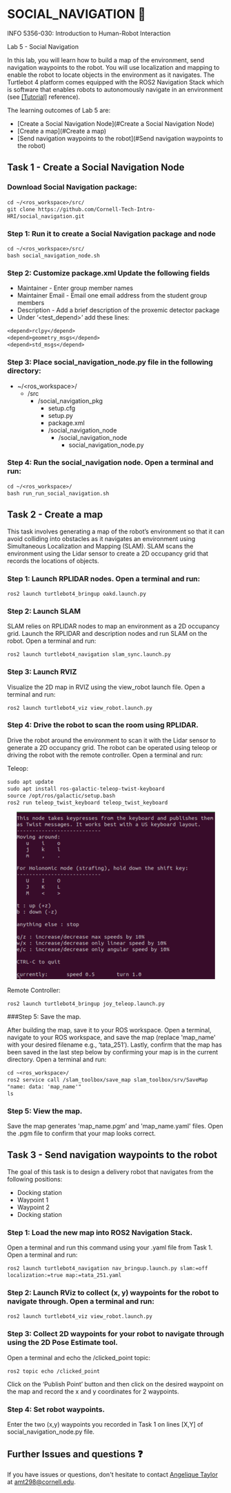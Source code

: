 
# SOCIAL_NAVIGATION 🤖

INFO 5356-030: Introduction to Human-Robot Interaction 

Lab 5 - Social Navigation

In this lab, you will learn how to build a map of the environment, send navigation waypoints to the robot. You will use localization and mapping to enable the robot to locate objects in the environment as it navigates. The Turtlebot 4 platform comes equipped with the ROS2 Navigation Stack which is software that enables robots to autonomously navigate in an environment (see [[Tutorial]](https://turtlebot.github.io/turtlebot4-user-manual/tutorials/generate_map.html) reference).  

The learning outcomes of Lab 5 are:
- [Create a Social Navigation Node](#Create a Social Navigation Node) 
- [Create a map](#Create a map) 
- [Send navigation waypoints to the robot](#Send navigation waypoints to the robot) 

## Task 1 - Create a Social Navigation Node

### Download Social Navigation package: 
``` 
cd ~/<ros_workspace>/src/
git clone https://github.com/Cornell-Tech-Intro-HRI/social_navigation.git 
```

### Step 1: Run it to create a Social Navigation package and node
``` 
cd ~/<ros_workspace>/src/
bash social_navigation_node.sh
```

### Step 2: Customize package.xml Update the following fields

- Maintainer - Enter group member names
- Maintainer Email - Email one email address from the student group members
- Description - Add a brief description of the proxemic detector package
- Under ‘<test_depend>’ add these lines: 

```
<depend>rclpy</depend>
<depend>geometry_msgs</depend>
<depend>std_msgs</depend>
```

### Step 3: Place social_navigation_node.py file in the following directory:

- ~/<ros_workspace>/
	- /src
		- /social_navigation_pkg
            - setup.cfg
            - setup.py
            - package.xml
			- /social_navigation_node
				- /social_navigation_node
                    - social_navigation_node.py

### Step 4: Run the social_navigation node. Open a terminal and run:

```
cd ~/<ros_workspace>/ 
bash run_run_social_navigation.sh
```

## Task 2 - Create a map

This task involves generating a map of the robot’s environment so that it can avoid colliding into obstacles as it navigates an environment using Simultaneous Localization and Mapping (SLAM). SLAM scans the environment using the Lidar sensor to create a 2D occupancy grid that records the locations of objects.

### Step 1: Launch RPLIDAR nodes. Open a terminal and run:
```
ros2 launch turtlebot4_bringup oakd.launch.py 
```
### Step 2: Launch SLAM

SLAM relies on RPLIDAR nodes to map an environment as a 2D occupancy grid. Launch the RPLIDAR and description nodes and run SLAM on the robot. Open a terminal and run:
```
ros2 launch turtlebot4_navigation slam_sync.launch.py
```
### Step 3: Launch RVIZ

Visualize the 2D map in RVIZ using the view_robot launch file. Open a terminal and run:
```
ros2 launch turtlebot4_viz view_robot.launch.py
```
### Step 4: Drive the robot to scan the room using RPLIDAR. 

Drive the robot around the environment to scan it with the Lidar sensor to generate a 2D occupancy grid. The robot can be operated using teleop or driving the robot with the remote controller. Open a terminal and run:

Teleop:
```
sudo apt update 
sudo apt install ros-galactic-teleop-twist-keyboard
source /opt/ros/galactic/setup.bash 
ros2 run teleop_twist_keyboard teleop_twist_keyboard
```
<p align="center"> 
<img src="images/teleop.png" width=460></img> 
</p>

Remote Controller:
```
ros2 launch turtlebot4_bringup joy_teleop.launch.py
```

###Step 5: Save the map. 

After building the map, save it to your ROS workspace. Open a terminal, navigate to your ROS workspace, and save the map (replace 'map_name' with your desired filename e.g., ‘tata_251’). Lastly, confirm that the map has been saved in the last step below by confirming your map is in the current directory. Open a terminal and run:

```
cd ~<ros_workspace>/
ros2 service call /slam_toolbox/save_map slam_toolbox/srv/SaveMap "name: data: 'map_name'"
ls
```
### Step 5: View the map. 

Save the map generates 'map_name.pgm’ and 'map_name.yaml' files. Open the .pgm file to confirm that your map looks correct.

## Task 3 - Send navigation waypoints to the robot

The goal of this task is to design a delivery robot that navigates from the following positions:
- Docking station
- Waypoint 1
- Waypoint 2
- Docking station

### Step 1: Load the new map into ROS2 Navigation Stack. 

Open a terminal and run this command using your .yaml file from Task 1. Open a terminal and run:
```
ros2 launch turtlebot4_navigation nav_bringup.launch.py slam:=off localization:=true map:=tata_251.yaml
```
### Step 2: Launch RViz to collect (x, y) waypoints for the robot to navigate through. Open a terminal and run:
```
ros2 launch turtlebot4_viz view_robot.launch.py
```
### Step 3: Collect 2D waypoints for your robot to navigate through using the 2D Pose Estimate tool.

Open a terminal and echo the /clicked_point topic:
```
ros2 topic echo /clicked_point
```
Click on the ‘Publish Point’ button and then click on the desired waypoint on the map and record the x and y coordinates for 2 waypoints.

### Step 4: Set robot waypoints.

Enter the two (x,y) waypoints you recorded in Task 1 on lines [X,Y] of social_navigation_node.py file.

## Further Issues and questions ❓ 

If you have issues or questions, don't hesitate to contact [Angelique Taylor](https://www.angeliquemtaylor.com/) at amt298@cornell.edu.
